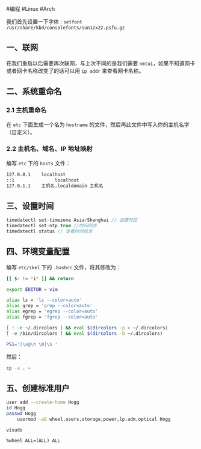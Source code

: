 #编程 #Linux #Arch 

我们首先设置一下字体 : `setfont /usr/share/kbd/consolefonts/sun12x22.psfu.gz`

## 一、联网
在我们重启以后需要再次联网，与上次不同的是我们需要 `nmtui`，如果不知道网卡或者网卡名称改变了的话可以用 `ip addr` 来查看网卡名称。

## 二、系统重命名

### 2.1 主机重命名

在 `etc` 下面生成一个名为 `hostname` 的文件，然后再此文件中写入你的主机名字（自定义）。

### 2.2 主机名、域名、IP 地址映射
编写 `etc` 下的 `hosts` 文件：
```bash
127.0.0.1    localhost
::1               localhost
127.0.1.1    主机名.localdomain 主机名
```


## 三、设置时间
```C#
timedatectl set-timezone Asia/Shanghai // 设置时区
timedatectl set-ntp true //时间同步
timedatectl status // 查看时间信息
```

## 四、环境变量配置
编写 `etc/skel` 下的 `.bashrc` 文件，将其修改为：

```bash
[[ $- != *i* ]] && return

export EDITOR = vim

alias ls = 'ls --color=auto'
alias grep = 'grep --color=auto'
alias egrep = 'egrep --color=auto'
alias fgrep = 'fgrep --color=auto'

[ ! -e ~/.dircolors ] && eval $(dircolors -p > ~/.dircolors)
[ -e /bin/dircolors ] && eval $(dircolors -b ~/.dircolors)

PS1='[\u@\h \W]\$ '
```

然后：

```bash
cp -a . ~
```

## 五、创建标准用户

```bash
user add --create-home Hogg
id Hogg
passwd Hogg
	usermod -aG wheel,users,storage,power,lp,adm,optical Hogg
```

```bahs
visudo
```

```
%wheel ALL=(ALL) ALL
```